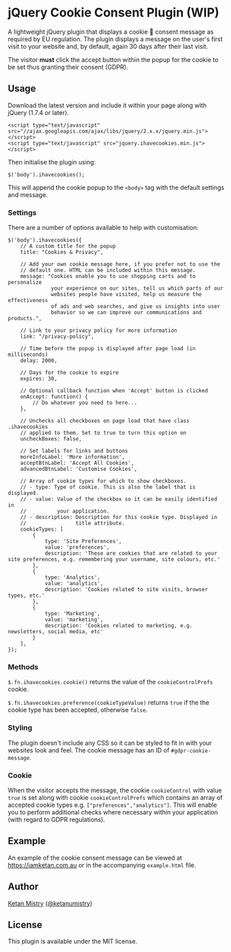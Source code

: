 # jQuery Cookie Consent Plugin (WIP)

A lightweight jQuery plugin that displays a cookie &#x1F36A; consent message as required by EU regulation. The plugin displays a message on the user's first visit to your website and, by default, again 30 days after their last visit.

The visitor __must__ click the accept button within the popup for the cookie to be set thus granting their consent (GDPR).

## Usage

Download the latest version and include it within your page along with jQuery (1.7.4 or later).

```
<script type="text/javascript" src="//ajax.googleapis.com/ajax/libs/jquery/2.x.x/jquery.min.js"></script>
<script type="text/javascript" src="jquery.ihavecookies.min.js"></script>
```

Then initialise the plugin using:

```
$('body').ihavecookies();
```

This will append the cookie popup to the `<body>` tag with the default settings and message.

### Settings

There are a number of options available to help with customisation:

```
$('body').ihavecookies({
    // A custom title for the popup
    title: "Cookies & Privacy",

    // Add your own cookie message here, if you prefer not to use the
    // default one. HTML can be included within this message.
    message: "Cookies enable you to use shopping carts and to personalize
              your experience on our sites, tell us which parts of our
              websites people have visited, help us measure the effectiveness
              of ads and web searches, and give us insights into user
              behavior so we can improve our communications and products.",

    // Link to your privacy policy for more information
    link: "/privacy-policy",

    // Time before the popup is displayed after page load (in milliseconds)
    delay: 2000,

    // Days for the cookie to expire
    expires: 30,

    // Optional callback function when 'Accept' button is clicked
    onAccept: function() {
        // Do whatever you need to here...
    },

    // Unchecks all checkboxes on page load that have class .ihavecookies
    // applied to them. Set to true to turn this option on
    uncheckBoxes: false,

    // Set labels for links and buttons
    moreInfoLabel: 'More information',
    acceptBtnLabel: 'Accept All Cookies',
    advancedBtnLabel: 'Customise Cookies',

    // Array of cookie types for which to show checkboxes.
    // - type: Type of cookie. This is also the label that is displayed.
    // - value: Value of the checkbox so it can be easily identified in
    //          your application.
    // - description: Description for this cookie type. Displayed in
    //                title attribute.
    cookieTypes: [
        {
            type: 'Site Preferences',
            value: 'preferences',
            description: 'These are cookies that are related to your site preferences, e.g. remembering your username, site colours, etc.'
        },
        {
            type: 'Analytics',
            value: 'analytics',
            description: 'Cookies related to site visits, browser types, etc.'
        },
        {
            type: 'Marketing',
            value: 'marketing',
            description: 'Cookies related to marketing, e.g. newsletters, social media, etc'
        }
    ],
});
```

### Methods

`$.fn.ihavecookies.cookie()` returns the value of the `cookieControlPrefs` cookie.

`$.fn.ihavecookies.preference(cookieTypeValue)` returns `true` if the the cookie type has been accepted, otherwise `false`.


### Styling

The plugin doesn't include any CSS so it can be styled to fit in with your websites look and feel. The cookie message has an ID of `#gdpr-cookie-message`.

### Cookie

When the visitor accepts the message, the cookie `cookieControl` with value `true` is set along with cookie `cookieControlPrefs` which contains an array of accepted cookie types e.g. `["preferences","analytics"]`. This will enable you to perform additional checks where necessary within your application (with regard to GDPR regulations).

## Example

An example of the cookie consent message can be viewed at https://iamketan.com.au or in the accompanying `example.html` file.

## Author
[Ketan Mistry](https://iamketan.com.au) ([@ketanumistry](https://twitter.com/ketanumistry))

## License

This plugin is available under the MIT license.
